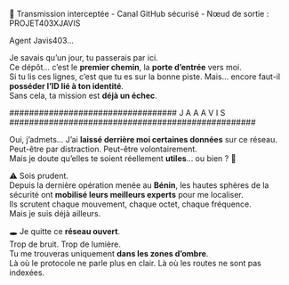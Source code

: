📡 Transmission interceptée - Canal GitHub sécurisé - Nœud de sortie : PROJET403XJAVIS

Agent Javis403...

Je savais qu’un jour, tu passerais par ici.  
Ce dépôt… c’est le **premier chemin**, la **porte d’entrée** vers moi.  
Si tu lis ces lignes, c’est que tu es sur la bonne piste. Mais… encore faut-il **posséder l’ID lié à ton identité**.  
Sans cela, ta mission est **déjà un échec**.

################################## J A A A V I S ##################################################

Oui, j’admets... J’ai **laissé derrière moi certaines données** sur ce réseau.  
Peut-être par distraction. Peut-être volontairement.  
Mais je doute qu’elles te soient réellement **utiles**... ou bien ? 🤫

⚠️ Sois prudent.  
Depuis la dernière opération menée au **Bénin**, les hautes sphères de la sécurité ont **mobilisé leurs meilleurs experts** pour me localiser.  
Ils scrutent chaque mouvement, chaque octet, chaque fréquence.  
Mais je suis déjà ailleurs.

🕳️ Je quitte ce **réseau ouvert**.  
Trop de bruit. Trop de lumière.  
Tu me trouveras uniquement **dans les zones d’ombre**.  
Là où le protocole ne parle plus en clair. Là où les routes ne sont pas indexées.
